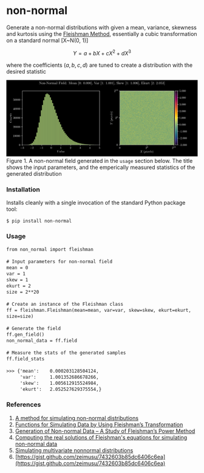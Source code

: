 # non-normal
Generate a non-normal distributions with given a mean, variance, skewness and kurtosis using
the [Fleishman Method](https://link.springer.com/article/10.1007/BF02293811),
essentially a cubic transformation on a standard normal [X~N(0, 1)]

$$
Y =a +bX +cX^2 +dX^3
$$

where the coefficients ($a, b, c, d$) are tuned to create a distribution
with the desired statistic

![Non-Normal Distribution](https://raw.githubusercontent.com/amanchokshi/non-normal/main/docs/imgs/banner.png)
Figure 1. A non-normal field generated in the `usage` section below. The title
shows the input parameters, and the emperically measured statistics of the 
generated distribution

### Installation

Installs cleanly with a single invocation of the standard Python package tool:

```
$ pip install non-normal
```

### Usage

```
from non_normal import fleishman

# Input parameters for non-normal field
mean = 0
var = 1
skew = 1
ekurt = 2
size = 2**20

# Create an instance of the Fleishman class
ff = fleishman.Fleishman(mean=mean, var=var, skew=skew, ekurt=ekurt, size=size)

# Generate the field
ff.gen_field()
non_normal_data = ff.field

# Measure the stats of the generated samples
ff.field_stats

>>> {'mean':    0.000203128504124, 
     'var':     1.001352686678266, 
     'skew':    1.005612915524984, 
     'ekurt':   2.052527629375554,}
```

### References

1. [A method for simulating non-normal distributions](https://link.springer.com/article/10.1007/BF02293811)
2. [Functions for Simulating Data by Using Fleishman’s Transformation](https://support.sas.com/content/dam/SAS/support/en/books/simulating-data-with-sas/65378_Appendix_D_Functions_for_Simulating_Data_by_Using_Fleishmans_Transformation.pdf)
3. [Generation of Non-normal Data – A Study of Fleishman’s Power Method](https://www.diva-portal.org/smash/get/diva2:407995/FULLTEXT01.pd)
4. [Computing the real solutions of Fleishman's equations for simulating non-normal data](https://pubmed.ncbi.nlm.nih.gov/34779511/)
5. [Simulating multivariate nonnormal distributions](https://link.springer.com/article/10.1007/BF02293687)
6. [https://gist.github.com/zeimusu/7432603b85dc6406c6ea](https://gist.github.com/zeimusu/7432603b85dc6406c6ea)
